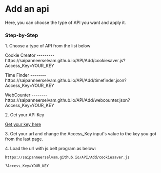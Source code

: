 <h1>Add an api</h1>
<p>Here, you can choose the type of API you want and apply it.</P> 
<h3>Step-by-Step</h3>
<p>1. Choose a type of API from the list below</p>
<p>Cookie Creator --------- https://saipanneerselvam.github.io/API/Add/cookiesaver.js?Access_Key=YOUR_KEY</p>
<p>Time Finder -------- https://saipanneerselvam.github.io/API/Add/timefinder.json?Access_Key=YOUR_KEY</p>
<p>WebCounter -------- https://saipanneerselvam.github.io/API/Add/webcounter.json?Access_Key=YOUR_KEY</p>
<p>2. Get your API Key</p>
<a href="https://scratch.mit.edu/projects/652015518/embed">Get your key here</a>
<p>3. Get your url and change the Access_Key input's value to the key you got from the last page.</p>
<p>4. Load the url with js.belt program as below:</p>
<code>https://saipanneerselvam.github.io/API/Add/cookiesaver.js</code><p>
<code>?Access_Key=YOUR_KEY</code></p>
